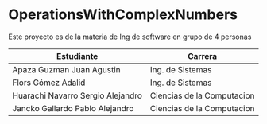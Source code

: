 # OperationsWithComplexNumbers
Este proyecto es de la materia de Ing de software en grupo de 4 personas

| Estudiante | Carrera |
|----------|----------|
| Apaza Guzman Juan Agustin    | Ing. de Sistemas   | 
| Flors Gómez Adalid   | Ing. de Sistemas   | 
| Huarachi Navarro Sergio Alejandro    | Ciencias de la Computacion   | 
| Jancko Gallardo Pablo Alejandro   | Ciencias de la Computacion  | 
